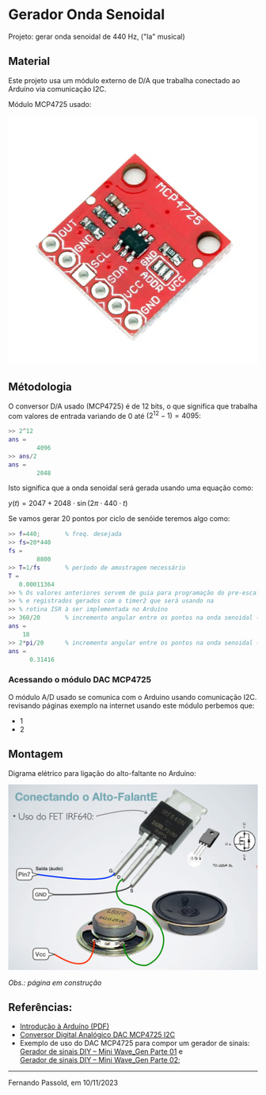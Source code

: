 # Gerador Onda Senoidal

Projeto: gerar onda senoidal de 440 Hz, ("la" musical)

## Material

Este projeto usa um módulo externo de D/A que trabalha conectado ao Arduíno via comunicação I2C.

Módulo MCP4725 usado:

![MCP4725](MCP4725.webp)

## Métodologia

O conversor D/A usado (MCP4725) é de 12 bits, o que significa que trabalha com valores de entrada variando de 0 até  $(2^{12}-1)=4095$:

```matlab
>> 2^12
ans =
        4096
>> ans/2
ans =
        2048
```

Isto significa que a onda senoidal será gerada usando uma equação como:

$y(t) = 2047 + 2048 \cdot \sin(2\pi \cdot 440 \cdot t)$

Se vamos gerar 20 pontos por ciclo de senóide teremos algo como:

```matlab
>> f=440;       % freq. desejada
>> fs=20*440
fs =
        8800
>> T=1/fs       % período de amostragem necessário
T =
   0.00011364
>> % Os valores anteriores servem de guia para programação do pre-escaler
>> % e registrados gerados com o timer2 que será usando na
>> % rotina ISR à ser implementada no Arduíno
>> 360/20       % incremento angular entre os pontos na onda senoidal (em graus)
ans =
    18
>> 2*pi/20      % incremento angular entre os pontos na onda senoidal (em radiano)
ans =
      0.31416
```

### Acessando o módulo DAC MCP4725

O módulo A/D usado se comunica com o Arduino usando comunicação I2C. revisando páginas exemplo na internet usando este módulo perbemos que:

* 1
* 2

## Montagem

Digrama elétrico para ligação do alto-faltante no Arduíno:

![ligacao_alto_faltante.png](ligacao_alto_faltante.png)


*Obs.: página em construção*


## Referências:

* [Introdução à Arduíno (PDF)](arduinosistucontroladosintroeletrica2019keynotenovo-190314222158.pdf)
* [Conversor Digital Analógico DAC MCP4725 I2C](https://www.makerhero.com/produto/conversor-digital-analogico-dac-mcp4725-i2c/)
* Exemplo de uso do DAC MCP4725 para compor um gerador de sinais: [	
Gerador de sinais DIY – Mini Wave_Gen Parte 01](https://www.makerhero.com/blog/mini-wave_gen-gerador-de-sinais-parte-01/) e [	
Gerador de sinais DIY – Mini Wave_Gen Parte 02](https://www.makerhero.com/blog/mini-wave_gen-gerador-de-sinais-parte-02-2/);
---

Fernando Passold, em 10/11/2023
